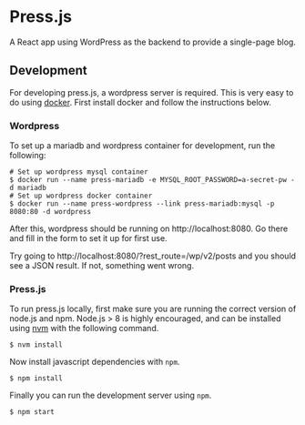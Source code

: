 # Press.js
A React app using WordPress as the backend to provide a single-page blog.

## Development

For developing press.js, a wordpress server is required. This is very easy to do
using [docker][docker]. First install docker and follow the instructions below.

### Wordpress

To set up a mariadb and wordpress container for development, run the following:

    # Set up wordpress mysql container
    $ docker run --name press-mariadb -e MYSQL_ROOT_PASSWORD=a-secret-pw -d mariadb
    # Set up wordpress docker container
    $ docker run --name press-wordpress --link press-mariadb:mysql -p 8080:80 -d wordpress

After this, wordpress should be running on http://localhost:8080. Go there and
fill in the form to set it up for first use.

Try going to http://localhost:8080/?rest\_route=/wp/v2/posts and you should see
a JSON result. If not, something went wrong.

### Press.js

To run press.js locally, first make sure you are running the correct version of
node.js and npm. Node.js > 8 is highly encouraged, and can be installed using
[nvm][nvm] with the following command.

    $ nvm install

Now install javascript dependencies with `npm`.

    $ npm install

Finally you can run the development server using `npm`.

    $ npm start

[docker]: https://docker.com/
[nvm]: https://github.com/creationix/nvm
